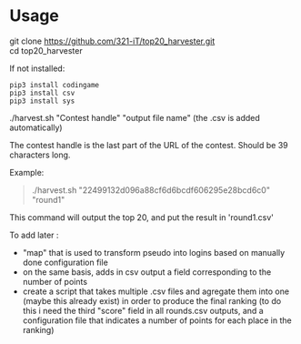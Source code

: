 # Usage

git clone https://github.com/321-iT/top20_harvester.git  
cd top20\_harvester

If not installed:

	pip3 install codingame
	pip3 install csv
	pip3 install sys

./harvest.sh "Contest handle" "output file name" (the .csv is added automatically)

The contest handle is the last part of the URL of the contest. Should be 39 characters long.

Example:

>./harvest.sh "22499132d096a88cf6d6bcdf606295e28bcd6c0" "round1"

This command will output the top 20, and put the result in 'round1.csv'



To add later :

- "map" that is used to transform pseudo into logins based on manually done configuration file
- on the same basis, adds in csv output a field corresponding to the number of points
- create a script that takes multiple .csv files and agregate them into one (maybe this already exist) in order to produce the final ranking (to do this i need the third "score" field in all rounds.csv outputs, and a configuration file that indicates a number of points for each place in the ranking)
